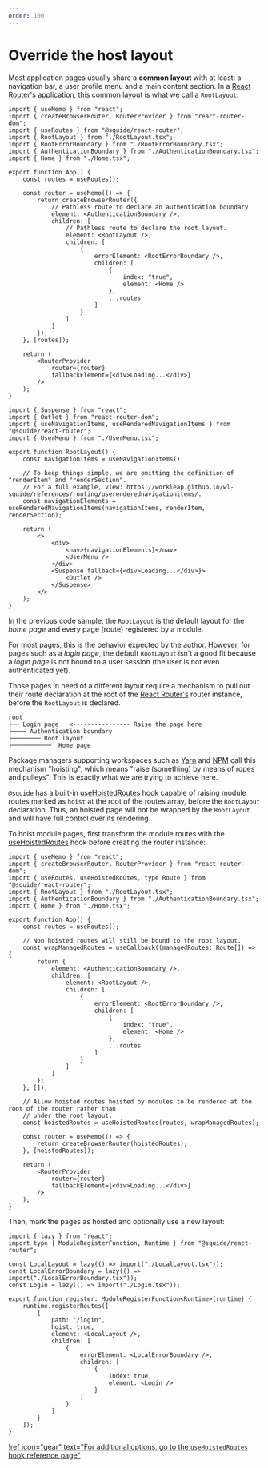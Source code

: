 ```yaml
---
order: 100
---
```


# Override the host layout

Most application pages usually share a **common layout** with at least: a navigation bar, a user profile menu and a main content section. In a [React Router's](https://reactrouter.com/en/main) application, this common layout is what we call a `RootLayout`:

```tsx !#13,18,21,27,33 App.tsx
import { useMemo } from "react";
import { createBrowserRouter, RouterProvider } from "react-router-dom";
import { useRoutes } from "@squide/react-router";
import { RootLayout } from "./RootLayout.tsx";
import { RootErrorBoundary } from "./RootErrorBoundary.tsx";
import { AuthenticationBoundary } from "./AuthenticationBoundary.tsx";
import { Home } from "./Home.tsx";

export function App() {
    const routes = useRoutes();

    const router = useMemo(() => {
        return createBrowserRouter({
            // Pathless route to declare an authentication boundary.
            element: <AuthenticationBoundary />,
            children: [
                // Pathless route to declare the root layout.
                element: <RootLayout />,
                children: [
                    {
                        errorElement: <RootErrorBoundary />,
                        children: [
                            {
                                index: "true",
                                element: <Home />
                            },
                            ...routes
                        ]
                    }
                ]
            ]
        });
    }, [routes]);

    return (
        <RouterProvider
            router={router}
            fallbackElement={<div>Loading...</div>}
        />
    );
}
```

```tsx RootLayout.tsx
import { Suspense } from "react";
import { Outlet } from "react-router-dom";
import { useNavigationItems, useRenderedNavigationItems } from "@squide/react-router";
import { UserMenu } from "./UserMenu.tsx";

export function RootLayout() {
    const navigationItems = useNavigationItems();

    // To keep things simple, we are omitting the definition of "renderItem" and "renderSection".
    // For a full example, view: https://workleap.github.io/wl-squide/references/routing/userenderednavigationitems/.
    const navigationElements = useRenderedNavigationItems(navigationItems, renderItem, renderSection);

    return (
        <>
            <div>
                <nav>{navigationElements}</nav>
                <UserMenu />
            </div>
            <Suspense fallback={<div>Loading...</div>}>
                <Outlet />
            </Suspense>
        </>
    );
}
```

In the previous code sample, the `RootLayout` is the default layout for the *home page* and every page (route) registered by a module.

For most pages, this is the behavior expected by the author. However, for pages such as a *login page*, the default `RootLayout` isn't a good fit because a *login page* is not bound to a user session (the user is not even authenticated yet).

Those pages in need of a different layout require a mechanism to pull out their route declaration at the root of the [React Router's](https://reactrouter.com/en/main) router instance, before the `RootLayout` is declared.

``` !#2
root
├── Login page   <---------------- Raise the page here
├──── Authentication boundary
├──────── Root layout
├───────────  Home page
```

Package managers supporting workspaces such as [Yarn](https://classic.yarnpkg.com/) and [NPM](https://docs.npmjs.com/cli) call this mechanism "hoisting", which means "raise (something) by means of ropes and pulleys". This is exactly what we are trying to achieve here.

`@squide` has a built-in [useHoistedRoutes](/references/routing/useHoistedRoutes.md) hook capable of raising module routes marked as `hoist` at the root of the routes array, before the `RootLayout` declaration. Thus, an hoisted page will not be wrapped by the `RootLayout` and will have full control over its rendering.

To hoist module pages, first transform the module routes with the [useHoistedRoutes](/references/routing/useHoistedRoutes.md) hook before creating the router instance:

```tsx !#12-31,35,39 App.tsx
import { useMemo } from "react";
import { createBrowserRouter, RouterProvider } from "react-router-dom";
import { useRoutes, useHoistedRoutes, type Route } from "@squide/react-router";
import { RootLayout } from "./RootLayout.tsx";
import { AuthenticationBoundary } from "./AuthenticationBoundary.tsx";
import { Home } from "./Home.tsx";

export function App() {
    const routes = useRoutes();

    // Non hoisted routes will still be bound to the root layout.
    const wrapManagedRoutes = useCallback((managedRoutes: Route[]) => {
        return {
            element: <AuthenticationBoundary />,
            children: [
                element: <RootLayout />,
                children: [
                    {
                        errorElement: <RootErrorBoundary />,
                        children: [
                            {
                                index: "true",
                                element: <Home />
                            },
                            ...routes
                        ]
                    }
                ]
            ]
        };
    }, []);

    // Allow hoisted routes hoisted by modules to be rendered at the root of the router rather than 
    // under the root layout.
    const hoistedRoutes = useHoistedRoutes(routes, wrapManagedRoutes);

    const router = useMemo(() => {
        return createBrowserRouter(hoistedRoutes);
    }, [hoistedRoutes]);

    return (
        <RouterProvider
            router={router}
            fallbackElement={<div>Loading...</div>}
        />
    );
}
```

Then, mark the pages as hoisted and optionally use a new layout:

```tsx #12-13,16,19-20 local-module/src/register.tsx
import { lazy } from "react";
import type { ModuleRegisterFunction, Runtime } from "@squide/react-router";

const LocalLayout = lazy(() => import("./LocalLayout.tsx"));
const LocalErrorBoundary = lazy(() => import("./LocalErrorBoundary.tsx"));
const Login = lazy(() => import("./Login.tsx"));

export function register: ModuleRegisterFunction<Runtime>(runtime) {
    runtime.registerRoutes([
        {
            path: "/login",
            hoist: true,
            element: <LocalLayout />,
            children: [
                {
                    errorElement: <LocalErrorBoundary />,
                    children: [
                        {
                            index: true,
                            element: <Login />
                        }
                    ]
                }
            ]
        }
    ]);
}
```

[!ref icon="gear" text="For additional options, go to the `useHoistedRoutes` hook reference page"](/references/routing/useHoistedRoutes.md)


